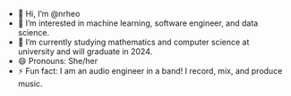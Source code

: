 - 👋 Hi, I’m @nrheo
- 👀 I’m interested in machine learning, software engineer, and data science.
- 🌱 I’m currently studying mathematics and computer science at university and will graduate in 2024.
- 😄 Pronouns: She/her
- ⚡ Fun fact: I am an audio engineer in a band! I record, mix, and produce music.

<!---
nrheo/nrheo is a ✨ special ✨ repository because its `README.md` (this file) appears on your GitHub profile.
You can click the Preview link to take a look at your changes.
--->
